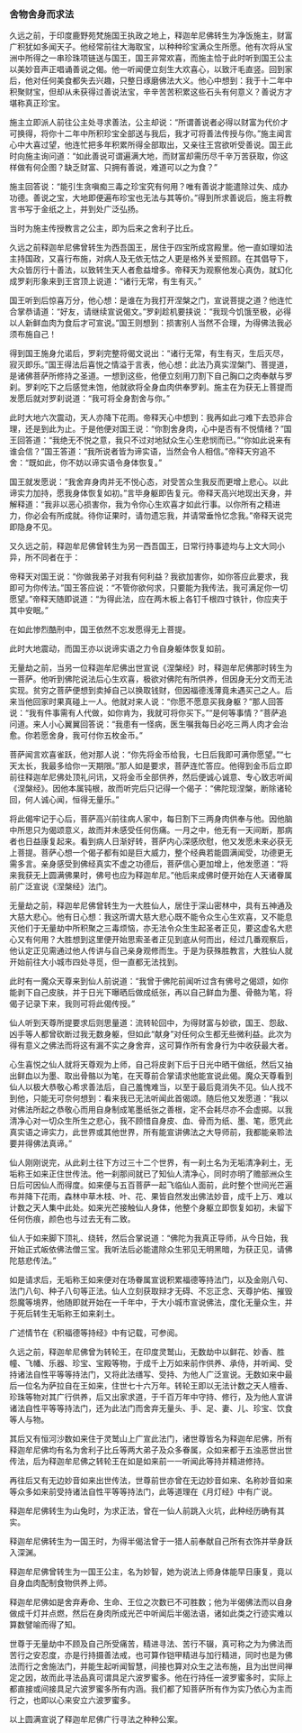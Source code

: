 ### 舍物舍身而求法

久远之前，于印度鹿野苑梵施国王执政之地上，释迦牟尼佛转生为净饭施主，财富广积犹如多闻天子。他经常前往大海取宝，以种种珍宝满众生所愿。他有次将从宝洲中所得之一串珍珠项链送与国王，国王非常欢喜，而施主恰于此时听到国王公主以美妙音声正唱诵善说之偈。他一听闻便立刻生大欢喜心，以致汗毛直竖。回到家后，他对任何美食都失去兴趣，只整日琢磨佛法大义。他心中想到：我于十二年中积聚财宝，但却从未获得过善说法宝，辛辛苦苦积累这些石头有何意义？善说方才堪称真正珍宝。

施主立即派人前往公主处寻求善法，公主却说：“所谓善说者必得以财富为代价才可换得，将你十二年中所积珍宝全部送与我后，我才可将善法传授与你。”施主闻言心中大喜过望，他连忙把多年积累所得全部取出，又亲往王宫欲听受善说。国王此时向施主询问道：“如此善说可谓遍满大地，而财富却需历尽千辛万苦获取，你这样做有何企图？缺乏财富、只拥有善说，难道可以之为食？”

施主回答说：“能引生贪嗔痴三毒之珍宝究有何用？唯有善说才能遣除过失、成办功德。善说之宝，大地即便遍布珍宝也无法与其等价。”得到所求善说后，施主将教言书写于金纸之上，并到处广泛弘扬。

当时为施主传授教言之公主，即为后来之舍利子比丘。

久远之前释迦牟尼佛曾转生为西吾国王，居住于四宝所成宫殿里。他一直如理如法主持国政，又喜行布施，对病人及无依无怙之人更是格外关爱照顾。在其倡导下，大众皆厉行十善法，以致转生天人者愈益增多。帝释天为观察他发心真伪，就幻化成罗刹形象来到王宫顶上说道：“诸行无常，有生有灭。”

国王听到后惊喜万分，他心想：是谁在为我打开涅槃之门，宣说菩提之道？他连忙合掌恭请道：“好友，请继续宣说偈文。”罗刹趁机要挟说：“我现今饥饿至极，必得以人新鲜血肉为食后才可宣说。”国王则想到：损害别人当然不合理，为得佛法我必须布施自己！

得到国王施身允诺后，罗刹完整将偈文说出：“诸行无常，有生有灭，生后灭尽，寂灭即乐。”国王得法后喜悦之情溢于言表，他心想：此法乃真实涅槃门、菩提道，是诸佛菩萨所修持之圣道。一想到这些，他便立刻用刀割下自己胸口之肉奉献与罗刹。罗刹吃下之后感觉未饱，他就欲将全身血肉供奉罗刹。施主在为获无上菩提而发愿后就对罗刹说道：“我可将全身割舍与你。”

此时大地六次震动，天人亦降下花雨。帝释天心中想到：我再如此刁难下去恐非合理，还是到此为止。于是他便对国王说：“你割舍身肉，心中是否有不悦情绪？”国王回答道：“我绝无不悦之意，我只不过对地狱众生心生悲悯而已。”“你如此说来有谁会信？”国王答道：“我所说者皆为谛实语，当然会令人相信。”帝释天穷追不舍：“既如此，你不妨以谛实语令身体恢复。”

国王就发愿说：“我舍弃身肉并无不悦心态，对受苦众生我反而更增上悲心。以此谛实力加持，愿我身体恢复如初。”言毕身躯即告复元。帝释天高兴地现出天身，并解释道：“我非以恶心损害你，我为令你心生欢喜才如此行事。以你所有之精进力，你必会有所成就。待你证果时，请勿遗忘我，并请常垂怜忆念我。”帝释天说完即隐身不见。

又久远之前，释迦牟尼佛曾转生为另一西吾国王，日常行持事迹均与上文大同小异，所不同者在于：

帝释天对国王说：“你做我弟子对我有何利益？我欲加害你，如你答应此要求，我即可为你传法。”国王答应说：“不管你欲何求，只要能为我传法，我可满足你一切愿望。”帝释天随即说道：“为得此法，应在两木板上各钉千根四寸铁针，你应夹于其中安眠。”

在如此惨烈酷刑中，国王依然不忘发愿得无上菩提。

此时大地震动，而国王亦以说谛实语之力令自身躯体恢复如前。

无量劫之前，当另一位释迦牟尼佛出世宣说《涅槃经》时，释迦牟尼佛那时转生为一菩萨。他听到佛陀说法后心生欢喜，极欲对佛陀有所供养，但因身无分文而无法实现。贫穷之菩萨便想到卖掉自己以换取钱财，但因福德浅薄竟未遇买己之人。后来当他回家时果真碰上一人。他就对来人说：“你愿不愿意买我身躯？”那人回答说：“我有件事需有人代做，如你肯为，我就可将你买下。”“是何等事情？”菩萨追问道。来人小心翼翼回答说：“我患有一怪病，医生嘱我每日必吃三两人肉才会治愈。你若愿舍身，我可付你五枚金币。”

菩萨闻言欢喜雀跃，他对那人说：“你先将金币给我，七日后我即可满你愿望。”“七天太长，我最多给你一天期限。”那人如是要求，菩萨连忙答应。他得到金币后立即前往释迦牟尼佛处顶礼问讯，又将金币全部供养，然后便诚心诚意、专心致志听闻《涅槃经》。因他本属钝根，故而听完后只记得一个偈子：“佛陀现涅槃，断除诸轮回，何人诚心闻，恒得无量乐。”

将此偈牢记于心后，菩萨高兴前往病人家中，每日割下三两身肉供奉与他。因他脑中所思只为偈颂意义，故而并未感受任何伤痛。一月之中，他无有一天间断，那病者也日益康复起来。看到病人日渐好转，菩萨内心深感欣慰，他又发愿未来必获无上菩提。菩萨心想一个偈子都有如是巨大威力，整个经典若能圆满闻受，功德更无需多言。亲身感受到佛经真实不虚之功德后，菩萨信心更加增上，他发愿道：“将来我获无上圆满佛果时，佛号也应为释迦牟尼。”他后来成佛时便开始在人天诸眷属前广泛宣说《涅槃经》法门。

无量劫之前，释迦牟尼佛曾转生为一大胜仙人，居住于深山密林中，具有五神通及大慈大悲心。他有日心想：我这所谓大慈大悲心既不能令众生心生欢喜，又不能息灭他们于无量劫中所积聚之三毒烦恼，亦无法令众生生起圣者正见，要这虚名大悲心又有何用？大胜想到这里便开始思索圣者正见到底从何而出，经过几番观察后，他认定正见需通过他人传讲与自己亲身观修而生。于是为获殊胜教言，大胜仙人就开始前往大小城市四处寻觅，但一直都无法找到。

此时有一魔众天尊来到仙人前说道：“我曾于佛陀前闻听过含有佛号之偈颂，如你能剥下自己皮肤，并于日光下曝晒后做成纸张，再以自己鲜血为墨、骨骼为笔，将偈子记录下来，我则可将此偈传授。”

仙人听到天尊所提要求后则思量道：流转轮回中，为得财富与妙欲，国王、怨敌、凶手等人都曾砍断过我无数身躯，但如此“献身”对任何众生都无些微利益。此次为得有意义之佛法而将这有漏不实之身舍弃，这可算作所有舍身行为中收获最大者。

心生喜悦之仙人就将天尊观为上师，自己将皮剥下后于日光中晒干做纸，然后又抽出鲜血以为墨、取出骨骼以为笔，在天尊前合掌请求他能宣说此偈。魔众天尊看到仙人以极大恭敬心希求善法后，自己羞愧难当，以至于最后竟消失不见。仙人找不到他，只能无可奈何想到：看来我已无法听闻此首偈颂。随后他又发愿道：“我以对佛法所起之恭敬心而用自身制成笔墨纸张之善根，定不会耗尽亦不会虚掷。以我清净心对一切众生所生之悲心，我不顾惜自身皮、血、骨而为纸、墨、笔，愿凭此真实语之谛实力，此世界或其他世界，所有能宣讲佛法之大导师前，我都能亲聆法要并得佛法真谛。”

仙人刚刚说完，从此刹土往下方过三十二个世界，有一刹土名为无垢清净刹土，无垢称王如来正住世传法。他一刹那间就已了知仙人清净心，同时亦明了赡部洲众生日后可因仙人而得度。如来便与五百菩萨一起飞临仙人面前，此时整个世间光芒遍布并降下花雨，森林中草木枝、叶、花、果皆自然发出佛法妙音，成千上万、难以计数之天人集中此处。如来光芒接触仙人身体，他整个身躯立即恢复如初，未留下任何伤痕，颜色也与过去无有二致。

仙人于如来脚下顶礼、绕转，然后合掌说道：“佛陀为我真正导师，从今日始，我开始正式皈依佛法僧三宝。我听法后必能遣除众生邪见无明黑暗，为获正见，请佛陀慈悲传法。”

如是请求后，无垢称王如来便对在场眷属宣说积累福德等持法门，以及金刚八句、法门八句、种子八句等正法。仙人立刻获取辩才无碍、不忘正念、天尊护佑、摧毁怨魔等境界，他随即就开始在一千年中，于大小城市宣说佛法，度化无量众生，并于死后转生无垢称王如来刹土。

广述情节在《积福德等持经》中有记载，可参阅。

久远之前，释迦牟尼佛曾为转轮王，在印度灵鹫山，无数劫中以鲜花、妙香、胜幢、飞幡、乐器、珍宝、宝殿等物，于成千上万如来前作供养、承侍，并听闻、受持诸法自性平等等持法门，又将此法缮写、受持、为他人广泛宣说。无数如来中最后一位名为萨拉自在王如来，住世七十六万年。转轮王即以无法计数之天人檀香、珍珠等物对其广行供养，后又出家求道，于千百万年中守持、修行，及为他人宣讲诸法自性平等等持法门，还为此法门而舍弃无量头、手、足、妻、儿、珍宝、饮食等人与物。

其后又有恒河沙数如来住于灵鹫山上广宣此法门，诸世尊皆名为释迦牟尼佛，所有释迦牟尼佛均有名为舍利子比丘等两大弟子及众多眷属，众如来都于五浊恶世出世传法，后为释迦牟尼佛之转轮王在如是如来前一一听闻此等持并精进修持。

再往后又有无边妙音如来出世传法，世尊前世亦曾在无边妙音如来、名称妙音如来等众多如来前受持诸法自性平等等持法门，此等道理在《月灯经》中有广说。

释迦牟尼佛转生为山兔时，为求正法，曾在一仙人前跳入火坑，此种经历确有其实。

释迦牟尼佛转生为一国王时，为得半偈法曾于一猎人前奉献自己所有衣饰并举身跃入深渊。

释迦牟尼佛曾转生为一国王公主，名为妙智，她为说法上师身体能早日康复，竟以自身血肉配制食物供养上师。

释迦牟尼佛如是舍弃寿命、生命、王位之次数已不可胜数；他为半偈佛法而以自身做成千灯并点燃，然后在身肉所成光芒中听闻后半偈法语，诸如此类之行迹实难以算数譬喻而得了知。

世尊于无量劫中不顾及自己所受痛苦，精进寻法、苦行不辍，真可称之为为佛法而苦行之安忍度，亦是行持摄善法戒，也可算作铠甲精进与加行精进，同时也是为佛法而行之舍施法门，并能生起听闻智慧，间接也算对众生之法布施，且为出世间禅定之因，故而此寻法品真可谓具足六波罗蜜多。他在行持任一波罗蜜多时，实际上都直接或间接具足六波罗蜜多所有内涵。我们都了知菩萨所有作为实乃依心为主而行之，也即以心来安立六波罗蜜多。

以上圆满宣说了释迦牟尼佛广行寻法之种种公案。